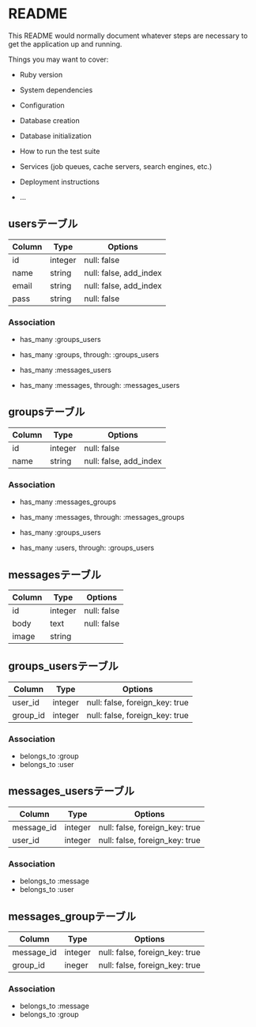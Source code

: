 # README

This README would normally document whatever steps are necessary to get the
application up and running.

Things you may want to cover:

* Ruby version

* System dependencies

* Configuration

* Database creation

* Database initialization

* How to run the test suite

* Services (job queues, cache servers, search engines, etc.)

* Deployment instructions

* ...

## usersテーブル

|Column|Type|Options|
|------|----|-------|
|id|integer|null: false|
|name|string|null: false, add_index|
|email|string|null: false, add_index|
|pass|string|null: false|

### Association

- has_many :groups_users
- has_many :groups, through: :groups_users

- has_many :messages_users
- has_many :messages, through: :messages_users

## groupsテーブル

|Column|Type|Options|
|------|----|-------|
|id|integer|null: false|
|name|string|null: false, add_index|

### Association
- has_many :messages_groups
- has_many :messages, through: :messages_groups

- has_many :groups_users
- has_many :users, through: :groups_users

## messagesテーブル

|Column|Type|Options|
|------|----|-------|
|id|integer|null: false|
|body|text|null: false|
|image|string||

## groups_usersテーブル

|Column|Type|Options|
|------|----|-------|
|user_id|integer|null: false, foreign_key: true|
|group_id|integer|null: false, foreign_key: true|

### Association
- belongs_to :group
- belongs_to :user

## messages_usersテーブル

|Column|Type|Options|
|------|----|-------|
|message_id|integer|null: false, foreign_key: true|
|user_id|integer|null: false, foreign_key: true|

### Association
- belongs_to :message
- belongs_to :user

## messages_groupテーブル

|Column|Type|Options|
|------|----|-------|
|message_id|integer|null: false, foreign_key: true|
|group_id|ineger|null: false, foreign_key: true|

### Association
- belongs_to :message
- belongs_to :group


